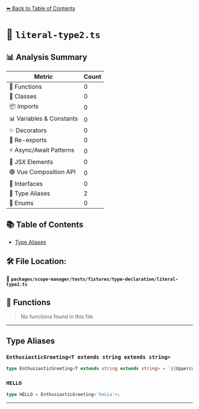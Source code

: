 [⬅️ Back to Table of Contents](../../../../../index.md)

# 📄 `literal-type2.ts`

## 📊 Analysis Summary

| Metric | Count |
|--------|-------|
| 🔧 Functions | 0 |
| 🧱 Classes | 0 |
| 📦 Imports | 0 |
| 📊 Variables & Constants | 0 |
| ✨ Decorators | 0 |
| 🔄 Re-exports | 0 |
| ⚡ Async/Await Patterns | 0 |
| 💠 JSX Elements | 0 |
| 🟢 Vue Composition API | 0 |
| 📐 Interfaces | 0 |
| 📑 Type Aliases | 2 |
| 🎯 Enums | 0 |

## 📚 Table of Contents

- [Type Aliases](#type-aliases)

## 🛠️ File Location:
📂 **`packages/scope-manager/tests/fixtures/type-declaration/literal-type2.ts`**

## 🔧 Functions

> No functions found in this file.


---

## Type Aliases

### `EnthusiasticGreeting<T extends string extends string>`

```ts
type EnthusiasticGreeting<T extends string extends string> = `${Uppercase<T>} - ${Lowercase<T>} - ${Capitalize<T>} - ${Uncapitalize<T>}`;
```

### `HELLO`

```ts
type HELLO = EnthusiasticGreeting<'heLLo'>;
```


---